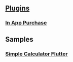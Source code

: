 

## [Plugins](https://github.com/flutter/plugins)

### [In App Purchase](https://pub.dev/packages/in_app_purchase)

## Samples

### [Simple Calculator Flutter](https://github.com/sagarshende23/Simple_calculator_flutter)